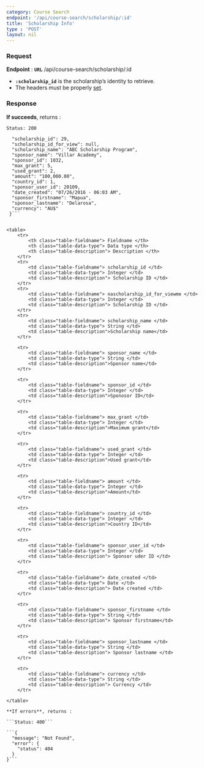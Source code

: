 ```yaml
---
category: Course Search
endpoint: '/api/course-search/scholarship/:id'
title: 'Scholarship Info'
type : 'POST'
layout: nil
---
```


### Request

**Endpoint** : **`URL`** /api/course-search/scholarship/:id

* **`:scholarship_id`** is the scholarship’s identity to retrieve.
* The headers must be properly [set](#/Info-setting-headers).

### Response

**If succeeds**, returns : 

```Status: 200```

```{
  "scholarship_id": 29,
  "scholarship_id_for_view": null,
  "scholarship_name": "ABC Scholarship Program",
  "sponsor_name": "Villar Academy",
  "sponsor_id": 1032,
  "max_grant": 5,
  "used_grant": 2,
  "amount": "100,000.00",
  "country_id": 1,
  "sponsor_user_id": 20109,
  "date_created": "07/26/2016 - 06:03 AM",
  "sponsor_firstname": "Mapua",
  "sponsor_lastname": "Delarosa",
  "currency": "AU$"
 }```


<table>
	<tr>
		<th class="table-fieldname"> Fieldname </th>
		<th class="table-data-type"> Data type </th>
		<th class="table-description"> Description </th>
	</tr>
	<tr>
		<td class="table-fieldname"> scholarship_id </td>
		<td class="table-data-type"> Integer </td>
		<td class="table-description"> Scholarship ID </td>
	</tr>  
	<tr>
		<td class="table-fieldname"> nascholarship_id_for_viewme </td>
		<td class="table-data-type"> Integer </td>
		<td class="table-description"> Scholarship ID </td>
	</tr>  
	<tr>
		<td class="table-fieldname"> scholarship_name </td>
		<td class="table-data-type"> String </td>
		<td class="table-description">Scholarship name</td>
	</tr>  

	<tr>
		<td class="table-fieldname"> sponsor_name </td>
		<td class="table-data-type"> String </td>
		<td class="table-description">Sponsor name</td>
	</tr>    

	<tr>
		<td class="table-fieldname"> sponsor_id </td>
		<td class="table-data-type"> Integer </td>
		<td class="table-description">Sponosor ID</td>
	</tr>    

	<tr>
		<td class="table-fieldname"> max_grant </td>
		<td class="table-data-type"> Integer </td>
		<td class="table-description">Maximum grant</td>
	</tr>    

	<tr>
		<td class="table-fieldname"> used_grant </td>
		<td class="table-data-type"> Integer </td>
		<td class="table-description">Used grant</td>
	</tr>    

	<tr>
		<td class="table-fieldname"> amount </td>
		<td class="table-data-type"> Integer </td>
		<td class="table-description">Amount</td>
	</tr>    

	<tr>
		<td class="table-fieldname"> country_id </td>
		<td class="table-data-type"> Integer </td>
		<td class="table-description">Country ID</td>
	</tr>    

	<tr>
		<td class="table-fieldname"> sponsor_user_id </td>
		<td class="table-data-type"> Integer </td>
		<td class="table-description"> Sponsor uder ID </td>
	</tr>

	<tr>
		<td class="table-fieldname"> date_created </td>
		<td class="table-data-type"> Date </td>
		<td class="table-description"> Date created </td>
	</tr> 

	<tr>
		<td class="table-fieldname"> sponsor_firstname </td>
		<td class="table-data-type"> String </td>
		<td class="table-description"> Sponsor firstname</td>
	</tr> 

	<tr>
		<td class="table-fieldname"> sponsor_lastname </td>
		<td class="table-data-type"> String </td>
		<td class="table-description"> Sponsor lastname </td>
	</tr> 

	<tr>
		<td class="table-fieldname"> currency </td>
		<td class="table-data-type"> String </td>
		<td class="table-description"> Currency </td>
	</tr>     

</table>

**If errors**, returns : 

```Status: 400```

```{
  "message": "Not Found",
  "error": {
    "status": 404
  }
}```
